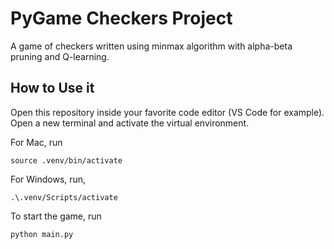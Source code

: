 # PyGame Checkers Project

A game of checkers written using minmax algorithm with alpha-beta pruning and Q-learning.

## How to Use it

Open this repository inside your favorite code editor (VS Code for example). Open a new terminal and activate the virtual environment. 

For Mac, run 

`source .venv/bin/activate`

For Windows, run, 

`.\.venv/Scripts/activate`

To start the game, run

`python main.py`